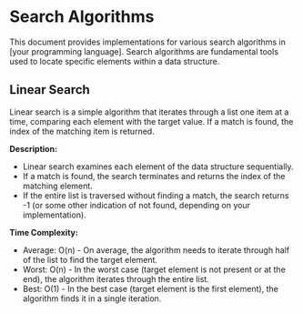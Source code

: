 # Search Algorithms

This document provides implementations for various search algorithms in [your programming language]. Search algorithms are fundamental tools used to locate specific elements within a data structure.

## Linear Search

Linear search is a simple algorithm that iterates through a list one item at a time, comparing each element with the target value. If a match is found, the index of the matching item is returned. 

**Description:**

* Linear search examines each element of the data structure sequentially.
* If a match is found, the search terminates and returns the index of the matching element.
* If the entire list is traversed without finding a match, the search returns -1 (or some other indication of not found, depending on your implementation).

**Time Complexity:**

* Average: O(n) - On average, the algorithm needs to iterate through half of the list to find the target element.
* Worst: O(n) - In the worst case (target element is not present or at the end), the algorithm iterates through the entire list.
* Best: O(1) - In the best case (target element is the first element), the algorithm finds it in a single iteration.

